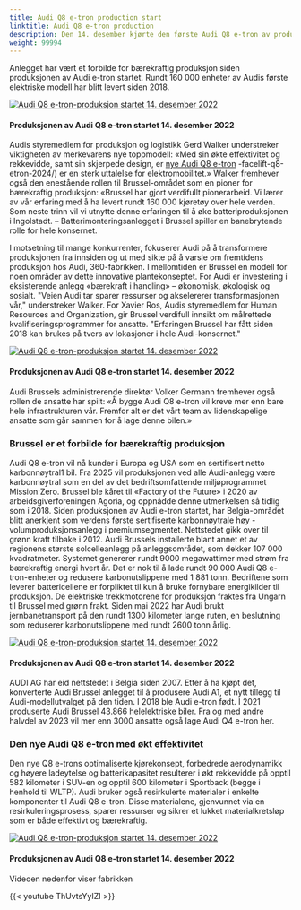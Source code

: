 ```yaml
---
title: Audi Q8 e-tron production start
linktitle: Audi Q8 e-tron production
description: Den 14. desember kjørte den første Audi Q8 e-tron av produksjonslinjen ved fabrikken i Brussel. Det markerer begynnelsen på en æra for den nye toppmodellen i Audis elektriske SUV-serie.
weight: 99994
---
```

<!-- markdownlint-disable MD033 -->
Anlegget har vært et forbilde for bærekraftig produksjon siden produksjonen av Audi e-tron startet. Rundt 160 000 enheter av Audis første elektriske modell har blitt levert siden 2018.

<figur>
     <a href="https://media.electrichasgoneaudi.net/multimedia/articles/q8production/production1.jpg">
         <img src="https://media.electrichasgoneaudi.net/multimedia/articles/q8production/production1_st.jpg" alt="Audi Q8 e-tron-produksjon startet 14. desember 2022" title="Audi Q8 e-tron-produksjon startet 14. desember 2022">
     </a>
     <figcaption><h4>Produksjonen av Audi Q8 e-tron startet 14. desember 2022</h4></figcaption>
</figur>

Audis styremedlem for produksjon og logistikk Gerd Walker understreker viktigheten av merkevarens nye toppmodell: «Med sin økte effektivitet og rekkevidde, samt sin skjerpede design, er [nye Audi Q8 e-tron](../e-tron) -facelift-q8-etron-2024/) er en sterk uttalelse for elektromobilitet.» Walker fremhever også den enestående rollen til Brussel-området som en pioner for bærekraftig produksjon: «Brussel har gjort verdifullt pionerarbeid. Vi lærer av vår erfaring med å ha levert rundt 160 000 kjøretøy over hele verden. Som neste trinn vil vi utnytte denne erfaringen til å øke batteriproduksjonen i Ingolstadt. – Batterimonteringsanlegget i Brussel spiller en banebrytende rolle for hele konsernet.

I motsetning til mange konkurrenter, fokuserer Audi på å transformere produksjonen fra innsiden og ut med sikte på å varsle om fremtidens produksjon hos Audi, 360-fabrikken. I mellomtiden er Brussel en modell for noen områder av dette innovative plantekonseptet. For Audi er investering i eksisterende anlegg «bærekraft i handling» – økonomisk, økologisk og sosialt. "Veien Audi tar sparer ressurser og akselererer transformasjonen vår," understreker Walker. For Xavier Ros, Audis styremedlem for Human Resources and Organization, gir Brussel verdifull innsikt om målrettede kvalifiseringsprogrammer for ansatte. "Erfaringen Brussel har fått siden 2018 kan brukes på tvers av lokasjoner i hele Audi-konsernet."

<figur>
     <a href="https://media.electrichasgoneaudi.net/multimedia/articles/q8production/production2.jpg">
         <img src="https://media.electrichasgoneaudi.net/multimedia/articles/q8production/production2_st.jpg" alt="Audi Q8 e-tron-produksjon startet 14. desember 2022" title="Audi Q8 e-tron-produksjon startet 14. desember 2022">
     </a>
     <figcaption><h4>Produksjonen av Audi Q8 e-tron startet 14. desember 2022</h4></figcaption>
</figur>

Audi Brussels administrerende direktør Volker Germann fremhever også rollen de ansatte har spilt: «Å bygge Audi Q8 e-tron vil kreve mer enn bare hele infrastrukturen vår. Fremfor alt er det vårt team av lidenskapelige ansatte som går sammen for å lage denne bilen.»

### Brussel er et forbilde for bærekraftig produksjon

Audi Q8 e-tron vil nå kunder i Europa og USA som en sertifisert netto karbonnøytral1 bil. Fra 2025 vil produksjonen ved alle Audi-anlegg være karbonnøytral som en del av det bedriftsomfattende miljøprogrammet Mission:Zero. Brussel ble kåret til «Factory of the Future» i 2020 av arbeidsgiverforeningen Agoria, og oppnådde denne utmerkelsen så tidlig som i 2018. Siden produksjonen av Audi e-tron startet, har Belgia-området blitt anerkjent som verdens første sertifiserte karbonnøytrale høy -volumproduksjonsanlegg i premiumsegmentet. Nettstedet gikk over til grønn kraft tilbake i 2012. Audi Brussels installerte blant annet et av regionens største solcelleanlegg på anleggsområdet, som dekker 107 000 kvadratmeter. Systemet genererer rundt 9000 megawattimer med strøm fra bærekraftig energi hvert år. Det er nok til å lade rundt 90 000 Audi Q8 e-tron-enheter og redusere karbonutslippene med 1 881 tonn. Bedriftene som leverer battericellene er forpliktet til kun å bruke fornybare energikilder til produksjon. De elektriske trekkmotorene for produksjon fraktes fra Ungarn til Brussel med grønn frakt. Siden mai 2022 har Audi brukt jernbanetransport på den rundt 1300 kilometer lange ruten, en beslutning som reduserer karbonutslippene med rundt 2600 tonn årlig.

<figur>
     <a href="https://media.electrichasgoneaudi.net/multimedia/articles/q8production/production3.jpg">
         <img src="https://media.electrichasgoneaudi.net/multimedia/articles/q8production/production3_st.jpg" alt="Audi Q8 e-tron-produksjon startet 14. desember 2022" title="Audi Q8 e-tron-produksjon startet 14. desember 2022">
     </a>
     <figcaption><h4>Produksjonen av Audi Q8 e-tron startet 14. desember 2022</h4></figcaption>
</figur>
AUDI AG har eid nettstedet i Belgia siden 2007. Etter å ha kjøpt det, konverterte Audi Brussel anlegget til å produsere Audi A1, et nytt tillegg til Audi-modellutvalget på den tiden. I 2018 ble Audi e-tron født. I 2021 produserte Audi Brussel 43.866 helelektriske biler. Fra og med andre halvdel av 2023 vil mer enn 3000 ansatte også lage Audi Q4 e-tron her.

### Den nye Audi Q8 e-tron med økt effektivitet

Den nye Q8 e-trons optimaliserte kjørekonsept, forbedrede aerodynamikk og høyere ladeytelse og batterikapasitet resulterer i økt rekkevidde på opptil 582 kilometer i SUV-en og opptil 600 kilometer i Sportback (begge i henhold til WLTP). Audi bruker også resirkulerte materialer i enkelte komponenter til Audi Q8 e-tron. Disse materialene, gjenvunnet via en resirkuleringsprosess, sparer ressurser og sikrer et lukket materialkretsløp som er både effektivt og bærekraftig.

<figur>
     <a href="https://media.electrichasgoneaudi.net/multimedia/articles/q8production/production4.jpg">
         <img src="https://media.electrichasgoneaudi.net/multimedia/articles/q8production/production4_st.jpg" alt="Audi Q8 e-tron-produksjon startet 14. desember 2022" title="Audi Q8 e-tron-produksjon startet 14. desember 2022">
     </a>
     <figcaption><h4>Produksjonen av Audi Q8 e-tron startet 14. desember 2022</h4></figcaption>
</figur>

Videoen nedenfor viser fabrikken

{{< youtube ThUvtsYyIZI >}}